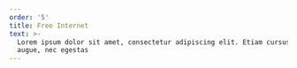 ```yaml
---
order: '5'
title: Free Internet
text: >-
  Lorem ipsum dolor sit amet, consectetur adipiscing elit. Etiam cursus finibus
  augue, nec egestas
---
```

